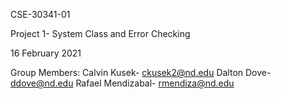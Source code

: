 CSE-30341-01

Project 1- System Class and Error Checking

16 February 2021

Group Members:
	Calvin Kusek- ckusek2@nd.edu
	Dalton Dove- ddove@nd.edu
	Rafael Mendizabal- rmendiza@nd.edu


